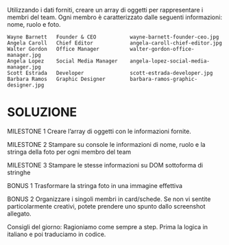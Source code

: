 Utilizzando i dati forniti, creare un array di oggetti per rappresentare i membri del team.
Ogni membro è caratterizzato dalle seguenti informazioni: nome, ruolo e foto.
```
Wayne Barnett	Founder & CEO	        wayne-barnett-founder-ceo.jpg
Angela Caroll	Chief Editor	        angela-caroll-chief-editor.jpg
Walter Gordon	Office Manager	        walter-gordon-office-manager.jpg
Angela Lopez	Social Media Manager	angela-lopez-social-media-manager.jpg
Scott Estrada	Developer	            scott-estrada-developer.jpg
Barbara Ramos	Graphic Designer	    barbara-ramos-graphic-designer.jpg

```

# SOLUZIONE

MILESTONE 1
Creare l’array di oggetti con le informazioni fornite.

MILESTONE 2
Stampare su console le informazioni di nome, ruolo e la stringa della foto per ogni membro del team

MILESTONE 3
Stampare le stesse informazioni su DOM sottoforma di stringhe

BONUS 1
Trasformare la stringa foto in una immagine effettiva

BONUS 2 
Organizzare i singoli membri in card/schede. Se non vi sentite particolarmente creativi, potete prendere uno spunto dallo screenshot allegato.

Consigli del giorno:
Ragioniamo come sempre a step.
Prima la logica in italiano e poi traduciamo in codice.
